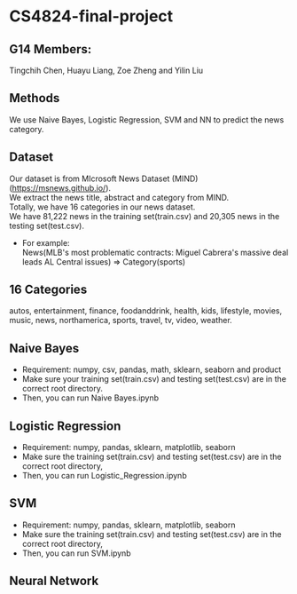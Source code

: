 # CS4824-final-project
## G14 Members:  
Tingchih Chen, Huayu Liang, Zoe Zheng and Yilin Liu  

## Methods
We use Naive Bayes, Logistic Regression, SVM and NN to predict the news category.  

## Dataset
Our dataset is from MIcrosoft News Dataset (MIND) (https://msnews.github.io/).  
We extract the news title, abstract and category from MIND.  
Totally, we have 16 categories in our news dataset.  
We have 81,222 news in the training set(train.csv) and 20,305 news in the testing set(test.csv).  
 * For example:  
News(MLB's most problematic contracts: Miguel Cabrera's massive deal leads AL Central issues) => Category(sports)  

## 16 Categories  
autos, entertainment, finance, foodanddrink, health, kids, lifestyle, movies, music, news, northamerica, sports, travel, tv, video, weather.  


## Naive Bayes  
* Requirement: numpy, csv, pandas, math, sklearn, seaborn and product  
* Make sure your training set(train.csv) and testing set(test.csv) are in the correct root directory.  
* Then, you can run Naive Bayes.ipynb  

## Logistic Regression  
* Requirement: numpy, pandas, sklearn, matplotlib, seaborn
* Make sure the training set(train.csv) and testing set(test.csv) are in the correct root directory,  
* Then, you can run Logistic_Regression.ipynb  

## SVM
* Requirement: numpy, pandas, sklearn, matplotlib, seaborn
* Make sure the training set(train.csv) and testing set(test.csv) are in the correct root directory,  
* Then, you can run SVM.ipynb  

## Neural Network  
